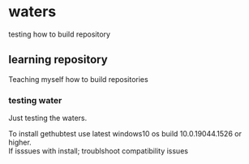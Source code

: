 # waters

  testing how to build repository

## learning repository

  Teaching myself how to build repositories

### testing water

  Just testing the waters.

To install gethubtest use latest windows10 os build 10.0.19044.1526 or higher.  
If isssues with install; troublshoot compatibility issues
